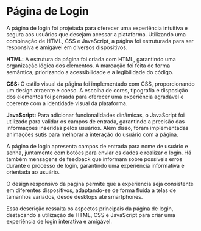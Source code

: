 <h1 color="blue">Página de Login</h1>

A página de login foi projetada para oferecer uma experiência intuitiva e segura aos usuários que desejam acessar a plataforma. Utilizando uma combinação de HTML, CSS e JavaScript, a página foi estruturada para ser responsiva e amigável em diversos dispositivos.

<strong>HTML:</strong> A estrutura da página foi criada com HTML, garantindo uma organização lógica dos elementos. A marcação foi feita de forma semântica, priorizando a acessibilidade e a legibilidade do código.

<strong>CSS:</strong> O estilo visual da página foi implementado com CSS, proporcionando um design atraente e coeso. A escolha de cores, tipografia e disposição dos elementos foi pensada para oferecer uma experiência agradável e coerente com a identidade visual da plataforma.

<strong>JavaScript:</strong> Para adicionar funcionalidades dinâmicas, o JavaScript foi utilizado para validar os campos de entrada, garantindo a precisão das informações inseridas pelos usuários. Além disso, foram implementadas animações sutis para melhorar a interação do usuário com a página.

A página de login apresenta campos de entrada para nome de usuário e senha, juntamente com botões para enviar os dados e realizar o login. Há também mensagens de feedback que informam sobre possíveis erros durante o processo de login, garantindo uma experiência informativa e orientada ao usuário.

O design responsivo da página permite que a experiência seja consistente em diferentes dispositivos, adaptando-se de forma fluida a telas de tamanhos variados, desde desktops até smartphones.

Essa descrição ressalta os aspectos principais da página de login, destacando a utilização de HTML, CSS e JavaScript para criar uma experiência de login interativa e amigável.